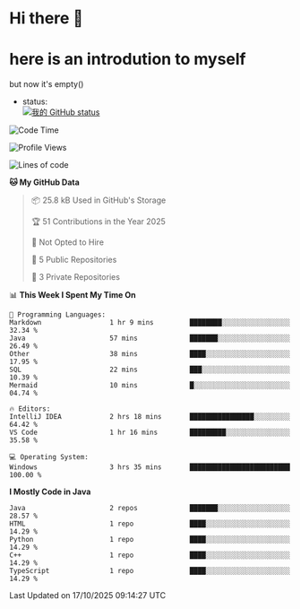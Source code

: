 # Hi there 👋
# here is an introdution to myself   
but now it's empty()
* status:    
[![我的 GitHub status](https://github-readme-stats.vercel.app/api?username=Dan5N&show_icons=true&theme=ambient_gradient)](https://github.com/anuraghazra/github-readme-stats)
<!--START_SECTION:waka-->
![Code Time](http://img.shields.io/badge/Code%20Time-165%20hrs%2037%20mins-blue)

![Profile Views](http://img.shields.io/badge/Profile%20Views-28-blue)

![Lines of code](https://img.shields.io/badge/From%20Hello%20World%20I%27ve%20Written-9.4%20thousand%20lines%20of%20code-blue)

**🐱 My GitHub Data** 

> 📦 25.8 kB Used in GitHub's Storage 
 > 
> 🏆 51 Contributions in the Year 2025
 > 
> 🚫 Not Opted to Hire
 > 
> 📜 5 Public Repositories 
 > 
> 🔑 3 Private Repositories 
 > 
📊 **This Week I Spent My Time On** 

```text
💬 Programming Languages: 
Markdown                 1 hr 9 mins         ████████░░░░░░░░░░░░░░░░░   32.34 % 
Java                     57 mins             ███████░░░░░░░░░░░░░░░░░░   26.49 % 
Other                    38 mins             ████░░░░░░░░░░░░░░░░░░░░░   17.95 % 
SQL                      22 mins             ███░░░░░░░░░░░░░░░░░░░░░░   10.39 % 
Mermaid                  10 mins             █░░░░░░░░░░░░░░░░░░░░░░░░   04.74 % 

🔥 Editors: 
IntelliJ IDEA            2 hrs 18 mins       ████████████████░░░░░░░░░   64.42 % 
VS Code                  1 hr 16 mins        █████████░░░░░░░░░░░░░░░░   35.58 % 

💻 Operating System: 
Windows                  3 hrs 35 mins       █████████████████████████   100.00 % 
```

**I Mostly Code in Java** 

```text
Java                     2 repos             ███████░░░░░░░░░░░░░░░░░░   28.57 % 
HTML                     1 repo              ████░░░░░░░░░░░░░░░░░░░░░   14.29 % 
Python                   1 repo              ████░░░░░░░░░░░░░░░░░░░░░   14.29 % 
C++                      1 repo              ████░░░░░░░░░░░░░░░░░░░░░   14.29 % 
TypeScript               1 repo              ████░░░░░░░░░░░░░░░░░░░░░   14.29 % 
```




 Last Updated on 17/10/2025 09:14:27 UTC
<!--END_SECTION:waka-->
